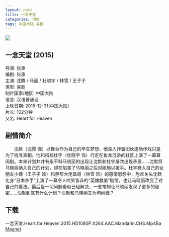 ```yaml
---
layout: post
title: 一念天堂
categories: 电影
tags: 中国大陆 喜剧
---
```


[![](http://i3.piimg.com/f0c63ce474fcabb9t.jpg)](http://i3.piimg.com/f0c63ce474fcabb9.jpg)

## 一念天堂 (2015)
导演: 张承  
编剧: 张承  
主演: 沈腾 / 马丽 / 杜晓宇 / 林雪 / 王子子  
类型: 喜剧  
制片国家/地区: 中国大陆  
语言: 汉语普通话  
上映日期: 2015-12-31(中国大陆)  
片长: 102分钟  
又名: Heart for Heaven

## 剧情简介
　　沈默（沈腾 饰）以舞台作为自己的毕生梦想，他深入诈骗团伙逢场作戏只是为了找寻真相。他和搭档杜宇（杜晓宇 饰）行走在鱼龙混杂的社区上演了一幕幕闹剧。本来计划井井有条不料马晓丽的出现让沈默和杜宇屡次出现矛盾……沈默将马晓丽纳入自己的计划，却在陷害了马晓丽之后对她施以援手。杜宇卷入自己的女朋友小薇（王子子 饰）和黑帮大佬昌哥（林雪 饰）的感情恩怨中，危难关头沈默化身“日本杀手”上演了一幕令人啼笑皆非的“英雄救美”剧情，也让马晓丽改变了对自己的看法。最后当一切问题看似已经解决，一支笔却让马晓丽发现了更多的秘密……沈默到底有什么计划？沈默和马晓丽又为何纠缠？

## 下载
一念天堂.Heart.for.Heaven.2015.HD1080P.X264.AAC.Mandarin.CHS.Mp4Ba  
[Magnet](magnet:?xt=urn:btih:3bb39078606c6db73e608128ae63870db02a7d4b)
